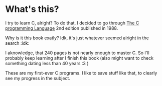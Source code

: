 # What's this?

I try to learn C, alright? To do that, I decided to go through [The C programming Language][book] 2nd edition published in 1988.

Why is it this book exatly? Idk, it's just whatever seemed alright in the search :idk:

I aknowledge, that 240 pages is not nearly enough to master C. So I'll probably keep learning after I finish this book (also might want to check something dating less than 40 years :3 )

These are my first-ever C programs. I like to save stuff like that, to clearly see my progress in the subject.

[book]: https://venkivasamsetti.github.io/ebookworm.github.io/Books/cse/C%20Programming%20Language%20(2nd%20Edition).pdf
